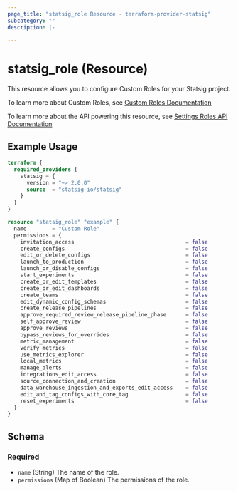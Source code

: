 ```yaml
---
page_title: "statsig_role Resource - terraform-provider-statsig"
subcategory: ""
description: |-
  
---
```


# statsig_role (Resource)

This resource allows you to configure Custom Roles for your Statsig project.

To learn more about Custom Roles, see [Custom Roles Documentation](https://docs.statsig.com/access-management/projects#custom-roles)

To learn more about the API powering this resource, see [Settings Roles API Documentation](https://docs.statsig.com/console-api/all-endpoints-generated#post-/console/v1/roles)

## Example Usage

```terraform
terraform {
  required_providers {
    statsig = {
      version = "~> 2.0.0"
      source  = "statsig-io/statsig"
    }
  }
}

resource "statsig_role" "example" {
  name        = "Custom Role"
  permissions = {
    invitation_access                                   = false
    create_configs                                      = false
    edit_or_delete_configs                              = false
    launch_to_production                                = false
    launch_or_disable_configs                           = false
    start_experiments                                   = false
    create_or_edit_templates                            = false
    create_or_edit_dashboards                           = false
    create_teams                                        = false
    edit_dynamic_config_schemas                         = false
    create_release_pipelines                            = false
    approve_required_review_release_pipeline_phase      = false
    self_approve_review                                 = false
    approve_reviews                                     = false
    bypass_reviews_for_overrides                        = false
    metric_management                                   = false
    verify_metrics                                      = false
    use_metrics_explorer                                = false
    local_metrics                                       = false
    manage_alerts                                       = false
    integrations_edit_access                            = false
    source_connection_and_creation                      = false
    data_warehouse_ingestion_and_exports_edit_access    = false
    edit_and_tag_configs_with_core_tag                  = false
    reset_experiments                                   = false
  }
}
```

<!-- schema generated by tfplugindocs -->
## Schema

### Required

- `name` (String) The name of the role.
- `permissions` (Map of Boolean) The permissions of the role.
